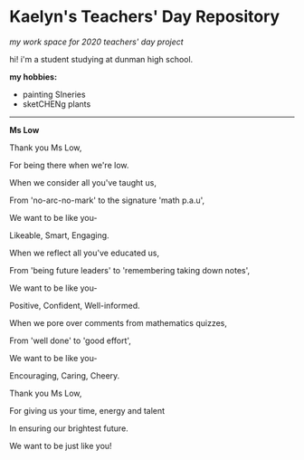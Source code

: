 # Kaelyn's Teachers' Day Repository 
_my work space for 2020 teachers' day project_


hi! i'm a student studying at dunman high school. 

**my hobbies:**
- painting SIneries
- sketCHENg plants 

-------------

**Ms Low**


Thank you Ms Low,

For being there when we're low. 

When we consider all you've taught us, 

From 'no-arc-no-mark' to the signature 'math p.a.u', 

We want to be like you- 

Likeable, Smart, Engaging.

When we reflect all you've educated us, 

From 'being future leaders' to 'remembering taking down notes', 

We want to be like you- 

Positive, Confident, Well-informed. 

When we pore over comments from mathematics quizzes, 

From 'well done' to 'good effort', 

We want to be like you- 

Encouraging, Caring, Cheery. 

Thank you Ms Low, 

For giving us your time, energy and talent

In ensuring our brightest future. 

We want to be just like you! 

